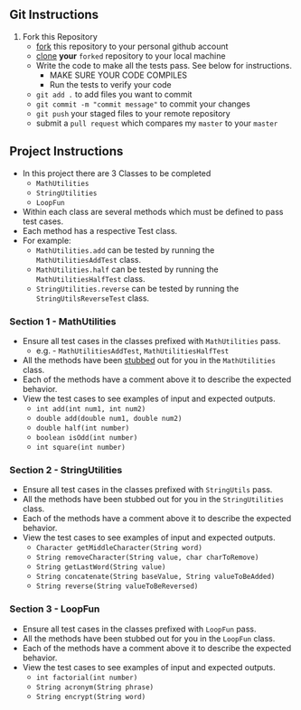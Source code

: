 


## **Git Instructions**

1. Fork this Repository
    * [fork](https://help.github.com/articles/fork-a-repo/) this repository to your personal github account
    * [clone](https://help.github.com/articles/cloning-a-repository/) **your** `forked` repository to your local machine
    * Write the code to make all the tests pass. See below for instructions.
      * MAKE SURE YOUR CODE COMPILES
      * Run the tests to verify your code
    * `git add .` to add files you want to commit
    * `git commit -m "commit message"` to commit your changes
    * `git push` your staged files to your remote repository
    * submit a `pull request` which compares my `master` to your `master`


## **Project Instructions**
* In this project there are 3 Classes to be completed
  * `MathUtilities`
  * `StringUtilities`
  * `LoopFun`
* Within each class are several methods which must be defined to pass test cases.
* Each method has a respective Test class.
* For example:
  * `MathUtilities.add` can be tested by running the `MathUtilitiesAddTest` class.
  * `MathUtilities.half` can be tested by running the `MathUtilitiesHalfTest` class.
  * `StringUtilities.reverse` can be tested by running the `StringUtilsReverseTest` class.

### Section 1 - MathUtilities
* Ensure all test cases in the classes prefixed with `MathUtilities` pass.
  * e.g. - `MathUtilitiesAddTest`, `MathUtilitiesHalfTest`
* All the methods have been [stubbed](https://en.wikipedia.org/wiki/Method_stub) out for you in the `MathUtilities` class.
* Each of the methods have a comment above it to describe the expected behavior.
* View the test cases to see examples of input and expected outputs.
  - `int add(int num1, int num2)`
  - `double add(double num1, double num2)`
  - `double half(int number)`
  - `boolean isOdd(int number)`
  - `int square(int number)`

### Section 2 - StringUtilities
* Ensure all test cases in the classes prefixed with `StringUtils` pass.
* All the methods have been stubbed out for you in the `StringUtilities` class.
* Each of the methods have a comment above it to describe the expected behavior.
* View the test cases to see examples of input and expected outputs.
  - `Character getMiddleCharacter(String word)`
  - `String removeCharacter(String value, char charToRemove)`
  - `String getLastWord(String value)`
  - `String concatenate(String baseValue, String valueToBeAdded)`
  - `String reverse(String valueToBeReversed)`

### Section 3 - LoopFun
* Ensure all test cases in the classes prefixed with `LoopFun` pass.
* All the methods have been stubbed out for you in the `LoopFun` class.
* Each of the methods have a comment above it to describe the expected behavior.
* View the test cases to see examples of input and expected outputs.
  - `int factorial(int number)`
  - `String acronym(String phrase)`
  - `String encrypt(String word)`
